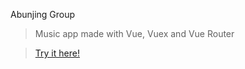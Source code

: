 Abunjing Group

> Music app made with Vue, Vuex and Vue Router

> [Try it here!](https://brugarolas.github.io/bruga-music/)





